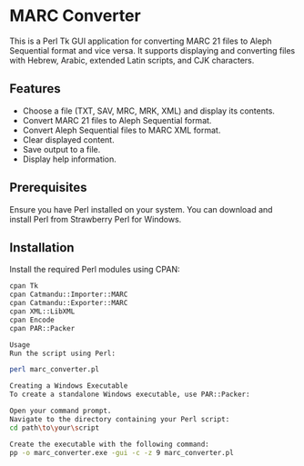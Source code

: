 # MARC Converter

This is a Perl Tk GUI application for converting MARC 21 files to Aleph Sequential format and vice versa. It supports displaying and converting files with Hebrew, Arabic, extended Latin scripts, and CJK characters.

## Features

- Choose a file (TXT, SAV, MRC, MRK, XML) and display its contents.
- Convert MARC 21 files to Aleph Sequential format.
- Convert Aleph Sequential files to MARC XML format.
- Clear displayed content.
- Save output to a file.
- Display help information.

## Prerequisites

Ensure you have Perl installed on your system. You can download and install Perl from Strawberry Perl for Windows.

## Installation

Install the required Perl modules using CPAN:

```sh
cpan Tk
cpan Catmandu::Importer::MARC
cpan Catmandu::Exporter::MARC
cpan XML::LibXML
cpan Encode
cpan PAR::Packer

Usage
Run the script using Perl:

perl marc_converter.pl

Creating a Windows Executable
To create a standalone Windows executable, use PAR::Packer:

Open your command prompt.
Navigate to the directory containing your Perl script:
cd path\to\your\script

Create the executable with the following command:
pp -o marc_converter.exe -gui -c -z 9 marc_converter.pl
